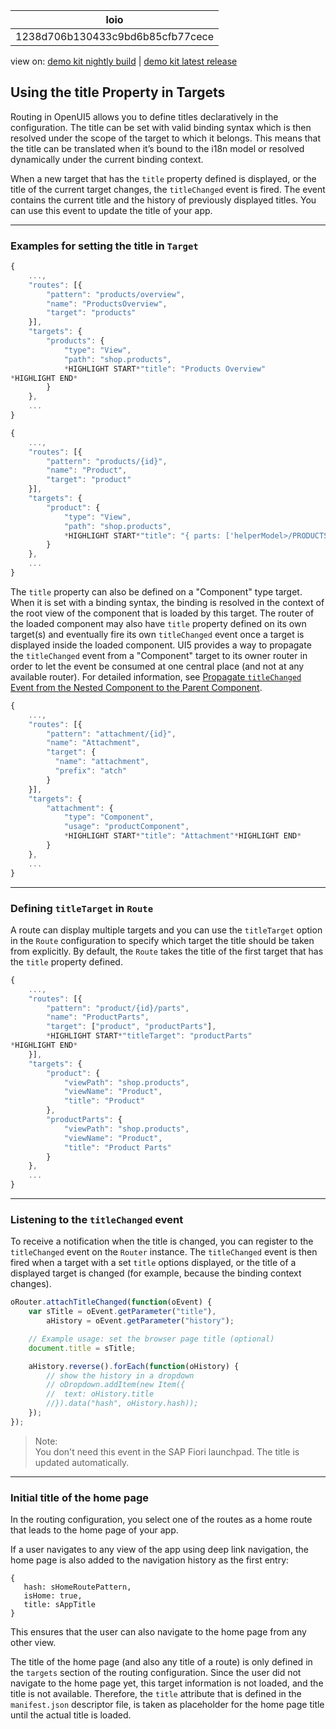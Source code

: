 <!-- loio1238d706b130433c9bd6b85cfb77cece -->

| loio |
| -----|
| 1238d706b130433c9bd6b85cfb77cece |

<div id="loio">

view on: [demo kit nightly build](https://openui5nightly.hana.ondemand.com/#/topic/1238d706b130433c9bd6b85cfb77cece) | [demo kit latest release](https://openui5.hana.ondemand.com/#/topic/1238d706b130433c9bd6b85cfb77cece)</div>

## Using the title Property in Targets

Routing in OpenUI5 allows you to define titles declaratively in the configuration. The title can be set with valid binding syntax which is then resolved under the scope of the target to which it belongs. This means that the title can be translated when it’s bound to the i18n model or resolved dynamically under the current binding context.

When a new target that has the `title` property defined is displayed, or the title of the current target changes, the `titleChanged` event is fired. The event contains the current title and the history of previously displayed titles. You can use this event to update the title of your app.

***

### Examples for setting the title in `Target`

``` js
{
    ...,
    "routes": [{
        "pattern": "products/overview",
        "name": "ProductsOverview",
        "target": "products"
    }],
    "targets": {
        "products": {
            "type": "View",
            "path": "shop.products",
            *HIGHLIGHT START*"title": "Products Overview"
*HIGHLIGHT END*
        }
    },
    ...
}
```

``` js
{
    ...,
    "routes": [{
        "pattern": "products/{id}",
        "name": "Product",
        "target": "product"
    }],
    "targets": {
        "product": {
            "type": "View",
            "path": "shop.products",
            *HIGHLIGHT START*"title": "{ parts: ['helperModel>/PRODUCTS_TITLE', 'myModel>productName'], formatter: '.myFormatterFunction' }"*HIGHLIGHT END*
        }
    },
    ...
}
```

The `title` property can also be defined on a "Component" type target. When it is set with a binding syntax, the binding is resolved in the context of the root view of the component that is loaded by this target. The router of the loaded component may also have `title` property defined on its own target\(s\) and eventually fire its own `titleChanged` event once a target is displayed inside the loaded component. UI5 provides a way to propagate the `titleChanged` event from a "Component" target to its owner router in order to let the event be consumed at one central place \(and not at any available router\). For detailed information, see [Propagate `titleChanged` Event from the Nested Component to the Parent Component](Enabling_Routing_in_Nested_Components_fb19f50.md#loiofb19f501b16e4e4991eb6a017770945b__section_PropagateTitleChanged).

``` js
{
    ...,
    "routes": [{
        "pattern": "attachment/{id}",
        "name": "Attachment",
        "target": {
          "name": "attachment",
          "prefix": "atch"
        }
    }],
    "targets": {
        "attachment": {
            "type": "Component",
            "usage": "productComponent",
            *HIGHLIGHT START*"title": "Attachment"*HIGHLIGHT END*
        }
    },
    ...
}
```

***

### Defining `titleTarget` in `Route`

A route can display multiple targets and you can use the `titleTarget` option in the `Route` configuration to specify which target the title should be taken from explicitly. By default, the `Route` takes the title of the first target that has the `title` property defined.

``` js
{
    ...,
    "routes": [{
        "pattern": "product/{id}/parts",
        "name": "ProductParts",
        "target": ["product", "productParts"],
        *HIGHLIGHT START*"titleTarget": "productParts"
*HIGHLIGHT END*
    }],
    "targets": {
        "product": {
            "viewPath": "shop.products",
            "viewName": "Product",
            "title": "Product"
        },
        "productParts": {
            "viewPath": "shop.products",
            "viewName": "Product",
            "title": "Product Parts"
        }
    },
    ...
}
```

***

### Listening to the `titleChanged` event

To receive a notification when the title is changed, you can register to the `titleChanged` event on the `Router` instance. The `titleChanged` event is then fired when a target with a set `title` options displayed, or the title of a displayed target is changed \(for example, because the binding context changes\).

``` js
oRouter.attachTitleChanged(function(oEvent) {
    var sTitle = oEvent.getParameter("title"),
        aHistory = oEvent.getParameter("history");

    // Example usage: set the browser page title (optional)
    document.title = sTitle;

    aHistory.reverse().forEach(function(oHistory) {
        // show the history in a dropdown
        // oDropdown.addItem(new Item({
        //	text: oHistory.title
        //}).data("hash", oHistory.hash));
    });
});
```

> Note:  
> You don't need this event in the SAP Fiori launchpad. The title is updated automatically.

***

### Initial title of the home page

In the routing configuration, you select one of the routes as a home route that leads to the home page of your app.

If a user navigates to any view of the app using deep link navigation, the home page is also added to the navigation history as the first entry:

```
{
   hash: sHomeRoutePattern,
   isHome: true,
   title: sAppTitle
}
```

This ensures that the user can also navigate to the home page from any other view.

The title of the home page \(and also any title of a route\) is only defined in the `targets` section of the routing configuration. Since the user did not navigate to the home page yet, this target information is not loaded, and the title is not available. Therefore, the `title` attribute that is defined in the `manifest.json` descriptor file, is taken as placeholder for the home page title until the actual title is loaded.

